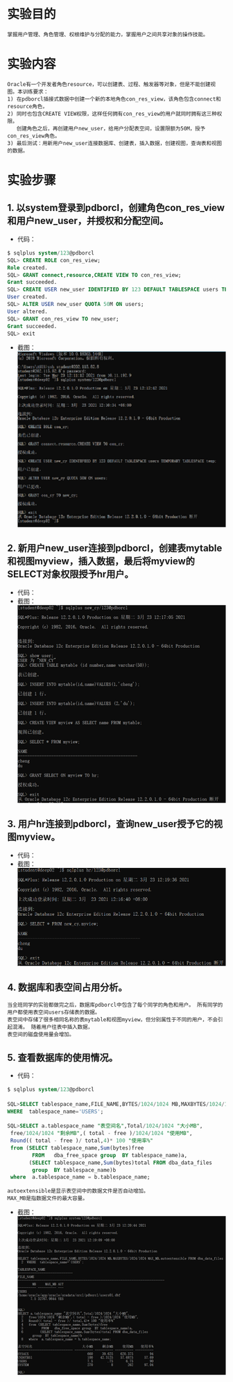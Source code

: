 # 实验目的
```text
掌握用户管理、角色管理、权根维护与分配的能力，掌握用户之间共享对象的操作技能。
```
# 实验内容
```text
Oracle有一个开发者角色resource，可以创建表、过程、触发器等对象，但是不能创建视图。本训练要求：
1) 在pdborcl插接式数据中创建一个新的本地角色con_res_view，该角色包含connect和resource角色，
2) 同时也包含CREATE VIEW权限，这样任何拥有con_res_view的用户就同时拥有这三种权限。
   创建角色之后，再创建用户new_user，给用户分配表空间，设置限额为50M，授予con_res_view角色。
3) 最后测试：用新用户new_user连接数据库、创建表，插入数据，创建视图，查询表和视图的数据。
```
# 实验步骤
## 1. 以system登录到pdborcl，创建角色con_res_view和用户new_user，并授权和分配空间。
* 代码：
```SQL
$ sqlplus system/123@pdborcl
SQL> CREATE ROLE con_res_view;
Role created.
SQL> GRANT connect,resource,CREATE VIEW TO con_res_view;
Grant succeeded.
SQL> CREATE USER new_user IDENTIFIED BY 123 DEFAULT TABLESPACE users TEMPORARY TABLESPACE temp;
User created.
SQL> ALTER USER new_user QUOTA 50M ON users;
User altered.
SQL> GRANT con_res_view TO new_user;
Grant succeeded.
SQL> exit
```
* 截图：   
![](1.png)
## 2. 新用户new_user连接到pdborcl，创建表mytable和视图myview，插入数据，最后将myview的SELECT对象权限授予hr用户。
* 代码：
* 截图：   
![](2.png)
## 3. 用户hr连接到pdborcl，查询new_user授予它的视图myview。
* 代码：
* 截图：
![](3.png)
## 4. 数据库和表空间占用分析。
```text
当全班同学的实验都做完之后，数据库pdborcl中包含了每个同学的角色和用户。 所有同学的用户都使用表空间users存储表的数据。 
表空间中存储了很多相同名称的表mytable和视图myview，但分别属性于不同的用户，不会引起混淆。 随着用户往表中插入数据，
表空间的磁盘使用量会增加。
```
## 5. 查看数据库的使用情况。
* 代码：
```SQL
$ sqlplus system/123@pdborcl

SQL>SELECT tablespace_name,FILE_NAME,BYTES/1024/1024 MB,MAXBYTES/1024/1024 MAX_MB,autoextensible FROM dba_data_files
WHERE  tablespace_name='USERS';

SQL>SELECT a.tablespace_name "表空间名",Total/1024/1024 "大小MB",
 free/1024/1024 "剩余MB",( total - free )/1024/1024 "使用MB",
 Round(( total - free )/ total,4)* 100 "使用率%"
 from (SELECT tablespace_name,Sum(bytes)free
        FROM   dba_free_space group  BY tablespace_name)a,
       (SELECT tablespace_name,Sum(bytes)total FROM dba_data_files
        group  BY tablespace_name)b
 where  a.tablespace_name = b.tablespace_name;
 ```
 ```text
autoextensible是显示表空间中的数据文件是否自动增加。
MAX_MB是指数据文件的最大容量。
 ```
* 截图：
![](4.png)
